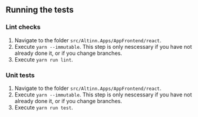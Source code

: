 ## Running the tests

### Lint checks

1. Navigate to the folder `src/Altinn.Apps/AppFrontend/react`.
2. Execute `yarn --immutable`. This step is only nescessary if you have not already done it, or if you change branches.
3. Execute `yarn run lint`.

### Unit tests

1. Navigate to the folder `src/Altinn.Apps/AppFrontend/react`.
2. Execute `yarn --immutable`. This step is only nescessary if you have not already done it, or if you change branches.
3. Execute `yarn run test`.
